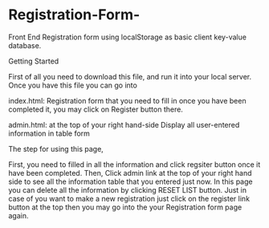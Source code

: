 # Registration-Form-

Front End Registration form using localStorage as basic client key-value database.

Getting Started

First of all you need to download this file, and run it into your local server. Once you have this file you can go into 

index.html:
Registration form that you need to fill in once you have been completed it, you may click on Register button there.

admin.html: at the top of your right hand-side
Display all user-entered information in table form

The step for using this page, 

First, you need to filled in all the information and click regsiter button once it have been completed. Then, Click admin link at the top of your right hand side to see all the information table that you entered just now. In this page you can delete all the information by clicking RESET LIST button. Just in case of you want to make a new registration just click on the register link button at the top then you may go into the your Registration form page again. 


